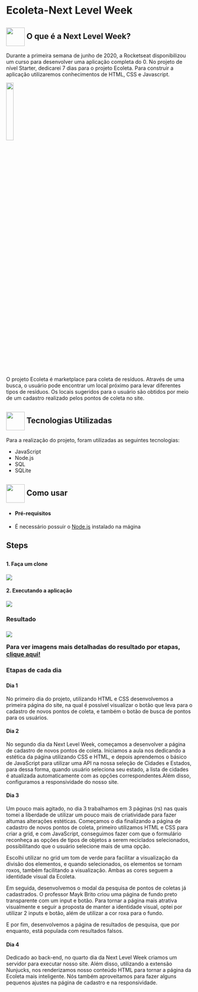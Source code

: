 # Ecoleta-Next Level Week
<h2> <img src= "https://img.icons8.com/plasticine/2x/rocket.png" width="50px" height="50px" align="center"/>   O que é a Next Level Week? </h2>
  <p> Durante a primeira semana de junho de 2020, a Rocketseat disponibilizou um curso para desenvolver uma aplicação completa do 0. No projeto de nível Starter, dedicarei 7 dias para o projeto Ecoleta. Para construir a aplicação utilizaremos conhecimentos de HTML, CSS e Javascript. </p>
  
 <img src = https://github.com/mjulialobo/Next-Level-Week/blob/master/public/extras-aula-1/icones/logo.svg width="20% " align="center">
  <p> O projeto Ecoleta é marketplace para coleta de resíduos. Através de uma busca, o usuário pode encontrar um local próximo para levar diferentes tipos de resíduos. Os locais sugeridos para o usuário são obtidos por meio de um cadastro realizado pelos pontos de coleta no site. </p>
 
<h2> <img src = "https://cdn3.iconfinder.com/data/icons/chat-bot-emoji-blue-filled-color/300/14134081Untitled-3-512.png" width="50px" height="50px" align="center"/> Tecnologias Utilizadas </h2>
<p> Para a realização do projeto, foram utilizadas as seguintes tecnologias:
<ul> <li> JavaScript </li>
<li> Node.js </li>
<li> SQL </li>
<li> SQLite </li> </ul> </p>

<h2> <img src="https://i.dlpng.com/static/png/6577858_preview.png" width="50px" align="center"/> Como usar </h2>
<p> <ul> <li> <h4> Pré-requisitos <h4> </li> </ul>
  <ul style= circle> <li> É necessário possuir o <a href="https://nodejs.org/en/">Node.js</a> instalado na mágina </li> </ul>
   
<h2> Steps <h2>
<h4> 1. Faça um clone <h4>
<img src = "https://user-images.githubusercontent.com/65983895/83829879-4af63a00-a6ba-11ea-88a4-8b9bb15c9b8a.PNG"> <br>


<h4> 2. Executando a aplicação <h4>
<img src = "https://user-images.githubusercontent.com/65983895/83831242-5dbe3e00-a6bd-11ea-97a6-696ee2ce2ed0.png">



<h3> Resultado<h3>
 <img src = "https://user-images.githubusercontent.com/65983895/83832034-146eee00-a6bf-11ea-8370-08ed370d374d.gif">
 <p> Para ver imagens mais detalhadas do resultado por etapas,<a href="https://github.com/mjulialobo/Next-Level-Week/tree/master/imagesfinal"> clique aqui!</a></p>
 
 
 
 
 <h3> Etapas de cada dia<h3>
 <h4> Dia 1 </h4>
  <p> No primeiro dia do projeto, utilizando HTML e CSS desenvolvemos a primeira página do site, na qual é possível visualizar o botão que leva para o cadastro de novos pontos de coleta, e também o botão de busca de pontos para os usuários. </p>
  
   <h4> Dia 2 </h4>
  <p> No segundo dia da Next Level Week, começamos a desenvolver a página de cadastro de novos pontos de coleta. Iniciamos a aula nos dedicando a estética da página utilizando CSS e HTML, e depois aprendemos o básico de JavaScript para utilizar uma API na nossa seleção de Cidades e Estados, para dessa forma, quando usuário seleciona seu estado, a lista de cidades é atualizada automaticamente com as opções correspondentes.Além disso, configuramos a responsividade do nosso site. </p>
  
 <h4> Dia 3 </h4>
  <p> Um pouco mais agitado, no dia 3 trabalhamos em 3 páginas (rs) nas quais tomei a liberdade de utilizar um pouco mais de criatividade para fazer altumas alterações estéticas. Começamos o dia finalizando a página de cadastro de novos pontos de coleta, primeiro utilizamos HTML e CSS para criar a grid, e com JavaScript, conseguimos fazer com que o formulário reconheça as opções de tipos de objetos a serem reciclados selecionados, possibilitando que o usuário selecione mais de uma opção. </p>
  <p> Escolhi utilizar no grid um tom de verde para facilitar a visualização da divisão dos elementos, e quando selecionados, os elementos se tornam roxos, também facilitando a visualização. Ambas as cores seguem a identidade visual da Ecoleta. </p>
 
  <p> Em seguida, desenvolvemos o modal da pesquisa de pontos de coletas já cadastrados. O professor Mayk Brito criou uma página de fundo preto transparente com um input e botão. Para tornar a página mais atrativa visualmente e seguir a proposta de manter a identidade visual, optei por utilizar 2 inputs e botão, além de utilizar a cor roxa para o fundo.  </p>
   
 <p> E por fim, desenvolvemos a página de resultados de pesquisa, que por enquanto, está populada com resultados falsos.</p>
   
 <h4> Dia 4 </h4>
 <p> Dedicado ao back-end, no quarto dia da Next Level Week criamos um servidor para executar nosso site. Além disso, utilizando a extensão Nunjucks, nos renderizamos nosso conteúdo HTML para tornar a página da Ecoleta mais inteligente. Nós também aproveitamos para fazer alguns pequenos ajustes na página de cadastro e na responsividade. </p>
